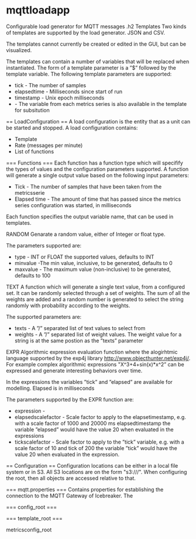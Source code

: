 # mqttloadapp
Configurable load generator for MQTT messages
.h2 Templates
Two kinds of templates are supported by the load generator. JSON and CSV.

The templates cannot currently be created or edited in the GUI, but can be visualized.

The templates can contain a number of variables that will be replaced when instantiated. The form of a template parameter is a ”$” followed by the template variable. The following template parameters are supported:
* tick - The number of samples
* elapsedtime - Milliseconds since start of run
* timestamp - Unix epoch milliseconds
* <variables from metrics series> - The variable from each metrics series is also available in the template for subsitution

== LoadConfiguration ==
A load configuration is the entity that as a unit can be started and stopped. A load configuration contains:
- Template
- Rate (messages per minute)
- List of functions


=== Functions ===
Each function has a function type which will specifify the types of values and the configuration parameters supported. A function will generate a single output value based on the following input parameters:
* Tick - The number of samples that have been taken from the metricsserie
* Elapsed time - The amount of time that has passed since the metrics series configuration was started, in milliseconds

Each function specifies the output variable name, that can be used in templates.

RANDOM
Genarate a random value, either of Integer or float type.

The parameters supported are:
* type - INT or FLOAT the supported values, defaults to INT
* minvalue -The min value, inclusive, to be generated, defaults to 0
* maxvalue - The maximum value (non-inclusive) to be generated, defaults to 100

TEXT
A function which will generate a single text value, from a configured set. It can be randomly selected through a set of weights. The sum of all the weights are added and a random number is generated to select the string randomly with probability according to the weights.

The supported parameters are:
* texts - A ”/” separated list of text values to select from
* weights - A ”/” separated list of weight values. The weight value for a string is at the same postion as the ”texts” parameter

EXPR
Algorithmic expression evaluation function where the alogirhtmic language supported by the exp4j library http://www.objecthunter.net/exp4j/. For example complex algorithmic expressions "X^3+4+sin(x)*x^2” can be expressed and generate interesting behaviors over time.

In the expressions the variables ”tick” and ”elapsed” are available for modelling. Elapsed is in milliseconds

The parameters supported by the EXPR function are:
- expression -
- elapsedscalefactor - Scale factor to apply to the elapsetimestamp, e.g. with a scale factor of 1000 and 20000 ms elapsedtimestamp the variable ”elapsed” would have the value 20 when evaluated in the expressions
- tickscalefactor - Scale factor to apply to the ”tick” variable, e.g. with a scale factor of 10 and tick of 200 the variable ”tick” would have the value 20 when evaluated in the expression.

== Configuration ==
Configuration locations can be either in a local file system or in S3. All S3 locations are on the form "s3://<bucket>/<key>". When configuring the root, then all objects are accessed relative to that.

=== mqtt.properties ===
Contains properties for establishing the connection to the MQTT Gateway of Icebreaker.
The

=== config_root ===

=== template_root ===

metricsconfig_root
